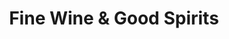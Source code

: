 ---
title: "Fine Wine & Good Spirits"
url: /pittsburgh/fine-wine-und-good-spirits-atwood-street/
shop: Spirituosen
---